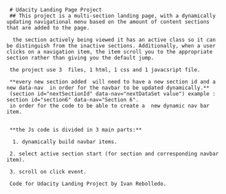      # Udacity Landing Page Project
     ## This project is a multi-section landing page, with a dynamically updating navigational menu based on the amount of content sections that are added to the page.  

      the section actively being viewed it has an active class so it can be distinguish from the inactive sections. Additionally, when a user clicks on a navigation item, the item scroll you to the appropriate section rather than giving you the default jump. 
          
     the project use 3  files, 1 html, 1 css and 1 javacsript file.

     **every new section added  will need to have a new section id and a new data-nav  in order for the navbar to be updated dynamically.**
     (section id="nextSectionId" data-nav="nextDataSet value") example : section id="section6" data-nav="Section 6".
     in order for the code to be able to create a  new dynamic nav bar item.


     **the Js code is divided in 3 main parts:** 

      1. dynamically build navbar items.

     2. select active section start (for section and corresponding navbar item).

     3. scroll on click event.
     
     Code for Udacity Landing Project by Ivan Rebolledo.


